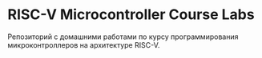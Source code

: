 # RISC-V Microcontroller Course Labs

Репозиторий с домашними работами по курсу программирования микроконтроллеров на архитектуре RISC-V. 
